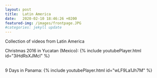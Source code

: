 ```yaml
---
layout: post
title:  Latin America
date:   2020-02-10 18:46:26 +0200
featured-img: /images/frontpage.JPG
#categories: jekyll update
---
```


Collection of videos from Latin America


Christmas 2016 in Yucatan (Mexico):
{% include youtubePlayer.html id="3iHdRsXJMcI" %}
<br><br>

9 Days in Panama:
{% include youtubePlayer.html id="wLF9La1Jh7M" %}
<br><br>
